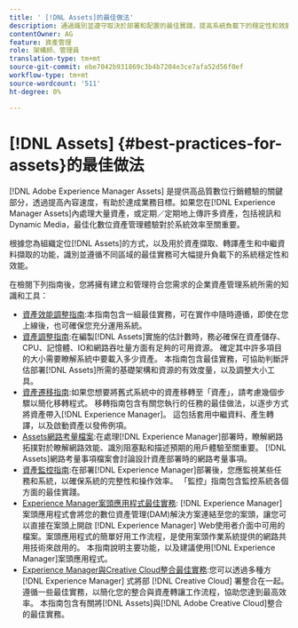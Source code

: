 ```yaml
---
title: ' [!DNL Assets]的最佳做法'
description: 通過識別並遵守取決於部署和配置的最佳實踐，提高系統負載下的穩定性和效能。
contentOwner: AG
feature: 資產管理
role: 架構師、管理員
translation-type: tm+mt
source-git-commit: ebe7042b931869c3b4b7204e3ce7afa52d56f0ef
workflow-type: tm+mt
source-wordcount: '511'
ht-degree: 0%

---
```



# [!DNL Assets] {#best-practices-for-assets}的最佳做法

[!DNL Adobe Experience Manager Assets] 是提供高品質數位行銷體驗的關鍵部分，透過提高內容速度，有助於達成業務目標。如果您在[!DNL Experience Manager Assets]內處理大量資產，或定期／定期地上傳許多資產，包括視訊和Dynamic Media，最佳化數位資產管理體驗對於系統效率至關重要。

根據您為組織定位[!DNL Assets]的方式，以及用於資產擷取、轉譯產生和中繼資料擷取的功能，識別並遵循不同區域的最佳實務可大幅提升負載下的系統穩定性和效能。

在檢閱下列指南後，您將擁有建立和管理符合您需求的企業資產管理系統所需的知識和工具：

* [資產效能調整指南](/help/assets/performance-tuning-guidelines.md):本指南包含一組最佳實務，可在實作中隨時遵循，即使在您上線後，也可確保您充分運用系統。
* [資產調整指南](/help/assets/assets-sizing-guide.md):在編製[!DNL Assets]實施的估計數時，務必確保在資產儲存、CPU、記憶體、IO和網路吞吐量方面有足夠的可用資源。 確定其中許多項目的大小需要瞭解系統中要載入多少資產。 本指南包含最佳實務，可協助判斷評估部署[!DNL Assets]所需的基礎架構和資源的有效度量，以及調整大小工具。
* [資產遷移指南](/help/assets/assets-migration-guide.md):如果您想要將舊式系統中的資產移轉至「資產」，請考慮幾個步驟以簡化移轉程式。 移轉指南包含有關您執行的任務的最佳做法，以逐步方式將資產帶入[!DNL Experience Manager]。 這包括套用中繼資料、產生轉譯，以及啟動資產以發佈例項。
* [Assets網路考量檔案](/help/assets/assets-network-considerations.md):在處理[!DNL Experience Manager]部署時，瞭解網路拓撲對於瞭解網路效能、識別阻塞點和描述預期的用戶體驗至關重要。 [!DNL Assets]網路考量事項檔案會討論設計資產部署時的網路考量事項。
* [資產監控指南](/help/assets/assets-monitoring-best-practices.md):在部署[!DNL Experience Manager]部署後，您應監視某些任務和系統，以確保系統的完整性和操作效率。 「監控」指南包含監控系統各個方面的最佳實踐。
* [Experience Manager案頭應用程式最佳實務](https://experienceleague.adobe.com/docs/experience-manager-desktop-app/using/introduction.html): [!DNL Experience Manager] 案頭應用程式會將您的數位資產管理(DAM)解決方案連結至您的案頭，讓您可以直接在案頭上開啟 [!DNL Experience Manager] Web使用者介面中可用的檔案。案頭應用程式的簡單好用工作流程，是使用案頭作業系統提供的網路共用技術來啟用的。 本指南說明主要功能，以及建議使用[!DNL Experience Manager]案頭應用程式。
* [Experience Manager與Creative Cloud整合最佳實務](/help/assets/aem-cc-integration-best-practices.md):您可以透過多種方 [!DNL Experience Manager] 式將部 [!DNL Creative Cloud] 署整合在一起。遵循一些最佳實務，以簡化您的整合與資產轉讓工作流程，協助您達到最高效率。 本指南包含有關將[!DNL Assets]與[!DNL Adobe Creative Cloud]整合的最佳實務。
